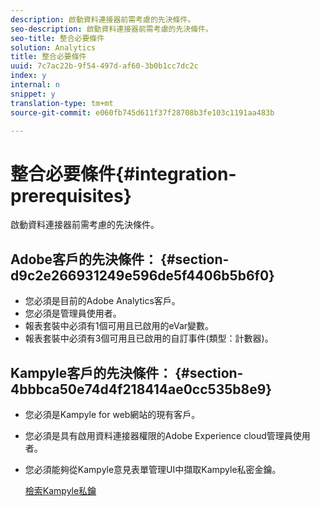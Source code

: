 ```yaml
---
description: 啟動資料連接器前需考慮的先決條件。
seo-description: 啟動資料連接器前需考慮的先決條件。
seo-title: 整合必要條件
solution: Analytics
title: 整合必要條件
uuid: 7c7ac22b-9f54-497d-af60-3b0b1cc7dc2c
index: y
internal: n
snippet: y
translation-type: tm+mt
source-git-commit: e060fb745d611f37f28708b3fe103c1191aa483b

---
```



# 整合必要條件{#integration-prerequisites}

啟動資料連接器前需考慮的先決條件。

## Adobe客戶的先決條件： {#section-d9c2e266931249e596de5f4406b5b6f0}

* 您必須是目前的Adobe Analytics客戶。
* 您必須是管理員使用者。
* 報表套裝中必須有1個可用且已啟用的eVar變數。
* 報表套裝中必須有3個可用且已啟用的自訂事件(類型：計數器)。

## Kampyle客戶的先決條件： {#section-4bbbca50e74d4f218414ae0cc535b8e9}

* 您必須是Kampyle for web網站的現有客戶。
* 您必須是具有啟用資料連接器權限的Adobe Experience cloud管理員使用者。
* 您必須能夠從Kampyle意見表單管理UI中擷取Kampyle私密金鑰。

   [檢索Kampyle私鑰](../kampyle-home/kampyle-private-key.md#task-08684d84572c48acb6fa90f0072526fb)

